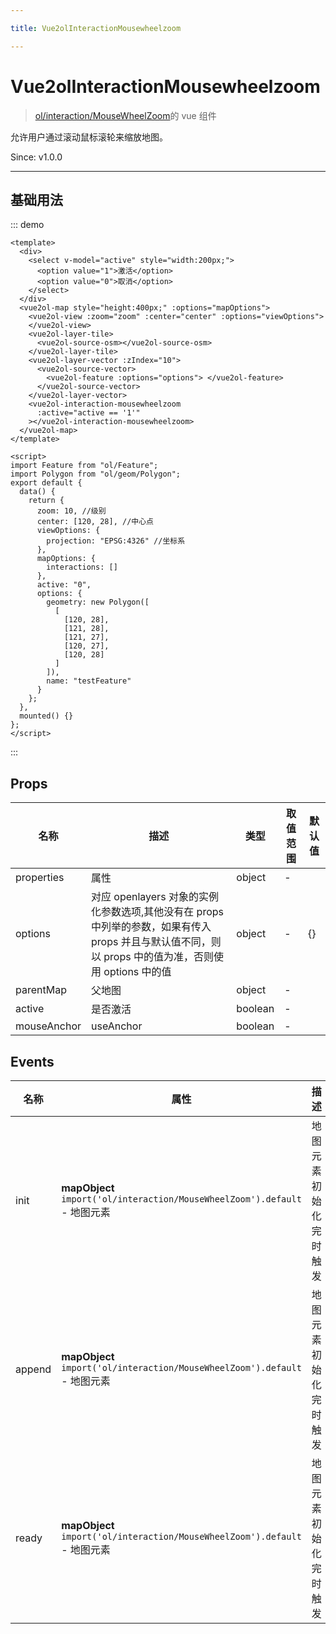 ```yaml
---

title: Vue2olInteractionMousewheelzoom

---
```


# Vue2olInteractionMousewheelzoom

> [ol/interaction/MouseWheelZoom](https://openlayers.org/en/latest/apidoc/module-ol_interaction_MouseWheelZoom-MouseWheelZoom.html)的 vue 组件

允许用户通过滚动鼠标滚轮来缩放地图。

Since: v1.0.0

---

## 基础用法

::: demo

```vue
<template>
  <div>
    <select v-model="active" style="width:200px;">
      <option value="1">激活</option>
      <option value="0">取消</option>
    </select>
  </div>
  <vue2ol-map style="height:400px;" :options="mapOptions">
    <vue2ol-view :zoom="zoom" :center="center" :options="viewOptions">
    </vue2ol-view>
    <vue2ol-layer-tile>
      <vue2ol-source-osm></vue2ol-source-osm>
    </vue2ol-layer-tile>
    <vue2ol-layer-vector :zIndex="10">
      <vue2ol-source-vector>
        <vue2ol-feature :options="options"> </vue2ol-feature>
      </vue2ol-source-vector>
    </vue2ol-layer-vector>
    <vue2ol-interaction-mousewheelzoom
      :active="active == '1'"
    ></vue2ol-interaction-mousewheelzoom>
  </vue2ol-map>
</template>

<script>
import Feature from "ol/Feature";
import Polygon from "ol/geom/Polygon";
export default {
  data() {
    return {
      zoom: 10, //级别
      center: [120, 28], //中心点
      viewOptions: {
        projection: "EPSG:4326" //坐标系
      },
      mapOptions: {
        interactions: []
      },
      active: "0",
      options: {
        geometry: new Polygon([
          [
            [120, 28],
            [121, 28],
            [121, 27],
            [120, 27],
            [120, 28]
          ]
        ]),
        name: "testFeature"
      }
    };
  },
  mounted() {}
};
</script>
```

:::

## Props

| 名称        | 描述                                                                                                                                                  | 类型    | 取值范围 | 默认值 |
| ----------- | ----------------------------------------------------------------------------------------------------------------------------------------------------- | ------- | -------- | ------ |
| properties  | 属性                                                                                                                                                  | object  | -        |        |
| options     | 对应 openlayers 对象的实例化参数选项,其他没有在 props 中列举的参数，如果有传入 props 并且与默认值不同，则以 props 中的值为准，否则使用 options 中的值 | object  | -        | {}     |
| parentMap   | 父地图                                                                                                                                                | object  | -        |        |
| active      | 是否激活                                                                                                                                              | boolean | -        |        |
| mouseAnchor | useAnchor                                                                                                                                             | boolean | -        |        |

## Events

| 名称   | 属性                                                                       | 描述                   |
| ------ | -------------------------------------------------------------------------- | ---------------------- |
| init   | **mapObject** `import('ol/interaction/MouseWheelZoom').default` - 地图元素 | 地图元素初始化完时触发 |
| append | **mapObject** `import('ol/interaction/MouseWheelZoom').default` - 地图元素 | 地图元素初始化完时触发 |
| ready  | **mapObject** `import('ol/interaction/MouseWheelZoom').default` - 地图元素 | 地图元素初始化完时触发 |
